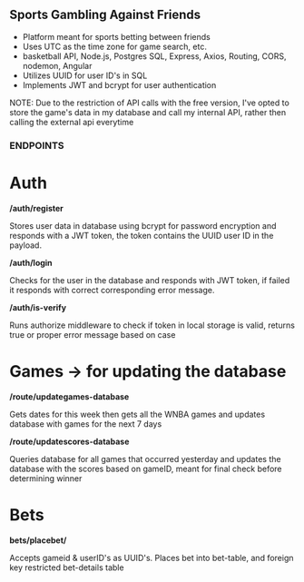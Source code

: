 ## Sports Gambling Against Friends

- Platform meant for sports betting between friends
- Uses UTC as the time zone for game search, etc.
- basketball API, Node.js, Postgres SQL, Express, Axios, Routing, CORS, nodemon, Angular
- Utilizes UUID for user ID's in SQL
- Implements JWT and bcrypt for user authentication

NOTE: Due to the restriction of API calls with the free version, I've opted to store the game's data in my database and call my internal API, rather then calling the external api everytime

### ENDPOINTS

# Auth
**/auth/register**

Stores user data in database using bcrypt for password encryption and responds with a JWT token, the token contains the UUID user ID in the payload.

**/auth/login**

Checks for the user in the database and responds with JWT token, if failed it responds with correct corresponding error message.

**/auth/is-verify**

Runs authorize middleware to check if token in local storage is valid, returns true or proper error message based on case


# Games -> for updating the database

**/route/updategames-database**

Gets dates for this week then gets all the WNBA games and updates database with games for the next 7 days

**/route/updatescores-database**

Queries database for all games that occurred yesterday and updates the database with the scores based on gameID, meant for final check before determining winner

# Bets

**bets/placebet/**

Accepts gameid & userID's as UUID's. Places bet into bet-table, and foreign key restricted bet-details table 




